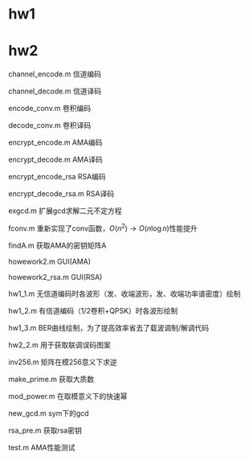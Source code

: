 # hw1

# hw2

channel_encode.m 信道编码

channel_decode.m 信道译码

encode_conv.m 卷积编码

decode_conv.m 卷积译码

encrypt_encode.m AMA编码

encrypt_decode.m AMA译码

encrypt_encode_rsa RSA编码

encrypt_decode_rsa.m RSA译码

exgcd.m 扩展gcd求解二元不定方程

fconv.m 重新实现了conv函数，$O(n^2) \to O(n\log n)$性能提升

findA.m 获取AMA的密钥矩阵A

howework2.m GUI(AMA)

howework2_rsa.m GUI(RSA)

hw1_1.m 无信道编码时各波形（发、收端波形，发、收端功率谱密度）绘制

hw1_2.m 有信道编码（1/2卷积+QPSK）时各波形绘制

hw1_3.m BER曲线绘制，为了提高效率省去了载波调制/解调代码

hw2_2.m 用于获取联调误码图案

inv256.m 矩阵在模256意义下求逆

make_prime.m 获取大质数

mod_power.m 在取模意义下的快速幂

new_gcd.m sym下的gcd

rsa_pre.m 获取rsa密钥

test.m AMA性能测试
